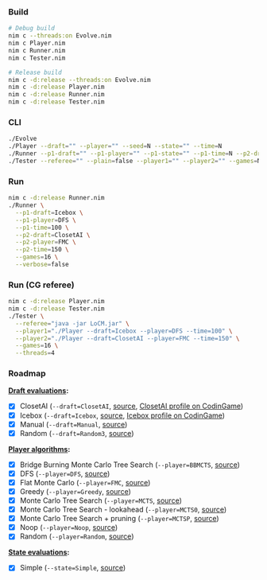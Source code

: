 ### Build

```sh
# Debug build
nim c --threads:on Evolve.nim
nim c Player.nim
nim c Runner.nim
nim c Tester.nim

# Release build
nim c -d:release --threads:on Evolve.nim
nim c -d:release Player.nim
nim c -d:release Runner.nim
nim c -d:release Tester.nim
```

### CLI

```sh
./Evolve
./Player --draft="" --player="" --seed=N --state="" --time=N
./Runner --p1-draft="" --p1-player="" --p1-state="" --p1-time=N --p2-draft="" --p2-player="" --p2-state="" --p2-time=N --games=N --verbose=false
./Tester --referee="" --plain=false --player1="" --player2="" --games=N --threads=N --replays=false
```

### Run

```sh
nim c -d:release Runner.nim
./Runner \
  --p1-draft=Icebox \
  --p1-player=DFS \
  --p1-time=100 \
  --p2-draft=ClosetAI \
  --p2-player=FMC \
  --p2-time=150 \
  --games=16 \
  --verbose=false
```

### Run (CG referee)

```sh
nim c -d:release Player.nim
nim c -d:release Tester.nim
./Tester \
  --referee="java -jar LoCM.jar" \
  --player1="./Player --draft=Icebox --player=DFS --time=100" \
  --player2="./Player --draft=ClosetAI --player=FMC --time=150" \
  --games=16 \
  --threads=4
```

### Roadmap

**[Draft evaluations](Research/DraftEvaluations):**

* [x] ClosetAI (`--draft=ClosetAI`, [source](Research/DraftEvaluations/ClosetAI.nim), [ClosetAI profile on CodinGame](https://www.codingame.com/forum/u/ClosetAI))
* [x] Icebox (`--draft=Icebox`, [source](Research/DraftEvaluations/Icebox.nim), [Icebox profile on CodinGame](https://www.codingame.com/forum/u/icebox))
* [x] Manual (`--draft=Manual`, [source](Research/DraftEvaluations/Manual.nim))
* [x] Random (`--draft=Random3`, [source](Research/DraftEvaluations/Random3.nim))

**[Player algorithms](Research/PlayerAlgorithms):**

* [x] Bridge Burning Monte Carlo Tree Search (`--player=BBMCTS`, [source](Research/PlayerAlgorithms/BBMCTS.nim))
* [x] DFS (`--player=DFS`, [source](Research/PlayerAlgorithms/DFS.nim))
* [x] Flat Monte Carlo (`--player=FMC`, [source](Research/PlayerAlgorithms/FMC.nim))
* [x] Greedy (`--player=Greedy`, [source](Research/PlayerAlgorithms/Greedy.nim))
* [x] Monte Carlo Tree Search (`--player=MCTS`, [source](Research/PlayerAlgorithms/MCTS.nim))
* [x] Monte Carlo Tree Search - lookahead (`--player=MCTS0`, [source](Research/PlayerAlgorithms/MCTS0.nim))
* [x] Monte Carlo Tree Search + pruning (`--player=MCTSP`, [source](Research/PlayerAlgorithms/MCTSP.nim))
* [x] Noop (`--player=Noop`, [source](Research/PlayerAlgorithms/Noop.nim))
* [x] Random (`--player=Random`, [source](Research/PlayerAlgorithms/Random.nim))

**[State evaluations](Research/StateEvaluations):**

* [x] Simple (`--state=Simple`, [source](Research/StateEvaluations/Simple.nim))
